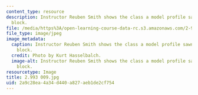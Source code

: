 ```yaml
---
content_type: resource
description: Instructor Reuben Smith shows the class a model profile sawn from a wood
  block.
file: /media/https%3A/open-learning-course-data-rc.s3.amazonaws.com/2-993-special-topics-in-mechanical-engineering-the-art-and-science-of-boat-design-january-iap-2007/2a9c28ea4a34d440a827aeb1de2cf754_2993009.jpg
file_type: image/jpeg
image_metadata:
  caption: Instructor Reuben Smith shows the class a model profile sawn from a wood
    block.
  credit: Photo by Kurt Hasselbalch.
  image-alt: Instructor Reuben Smith shows the class a model profile sawn from a wood
    block.
resourcetype: Image
title: 2.993 009.jpg
uid: 2a9c28ea-4a34-d440-a827-aeb1de2cf754
---
```

